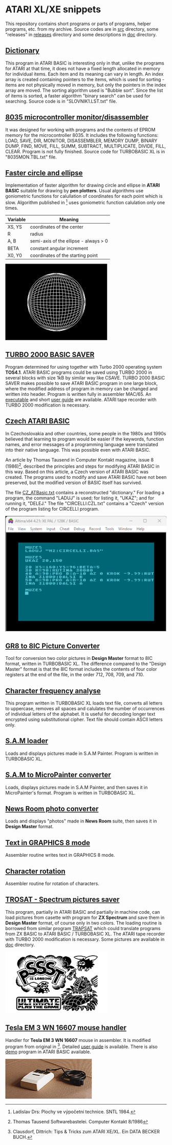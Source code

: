 # ATARI XL/XE snippets

This repository contains short programs or parts of programs, helper programs, etc. from my archive. Source codes are in [src](./src/) directory, some "releases" in [releases](./releases/) directory and some descriptions in [doc](./doc/) directory.

## [Dictionary](./src/SLOVNIK1.LST.txt)

This program in ATARI BASIC is interesting only in that, unlike the programs for ATARI at that time, it does not have a fixed length allocated in memory for individual items. Each item and its meaning can vary in length. An index array is created containing pointers to the items, which is used for sorting - items are not physically moved in memory, but only the pointers in the index array are moved. The sorting algorithm used is "Bubble sort". Since the list of items is sorted, a faster algorithm  "binary search" can be used for searching. Source code is in "SLOVNIK1.LST.txt" file.

## [8035 microcontroller monitor/disassembler](./src/8035MON.TBL.txt)

It was designed for working with programs and the contents of EPROM memory for the microcontroller 8035. It includes the following functions: LOAD, SAVE, DIR, MONITOR, DISASSEMBLER, MEMORY DUMP, BINARY DUMP, FIND, MOVE, FILL, SUMM, SUBTRACT, MULTIPLICATE, DIVIDE, FILL, CLEAR. Program is not fully finished. Source code for TURBOBASIC XL is in "8035MON.TBL.txt" file.

## [Faster circle and ellipse](/src/CIRCELLI.LST.txt)

Implementation of faster algorithm for drawing circle and ellipse in **ATARI BASIC** suitable for drawing by **pen plotters**. Usual algorithms use goniometric functions for calullation of coordinates for each point which is slow. Algorithm published in [^1] uses goniometric function calulation only one times. 

| **Variable** | **Meaning** |
| -------- | ------- |
| XS, YS | coordinates of the center |
| R | radius |
| A, B | semi-axis of the ellipse  - always > 0 |
| BETA | constant angular increment |
| X0, Y0 | coordinates of the starting point |

![demo picture](./images/kruzniceaelipsa.gif)


## [TURBO 2000 BASIC SAVER](./src/basavtos.mal.txt)

Program determined for using together with Turbo 2000 operating system **TOS4.1**. ATARI BASIC programs could be saved using TURBO 2000 in several blocks with size 1kB by similar way like CSAVE. TURBO 2000 BASIC SAVER makes possible to save ATARI BASIC program in one large block, where the modified address of program in memory can be changed and written into header. Program is written fully in assembler MAC/65. An [executable](./releases/BASAVTOS4.COM.xex) and short [user guide](./doc/T2000BasicSaver.md) are available. ATARI tape recorder with TURBO 2000 modification is necessary.

## [Czech ATARI BASIC](./releases/csbasic.com.xex)

In Czechoslovakia and other countries, some people in the 1980s and 1990s believed that learning to program would be easier if the keywords, function names, and error messages of a programming language were translated into their native language. This was possible even with ATARI BASIC.

An article by Thomas Tausend in Computer Kontakt magazine, issue 8 (1986)[^2], described the principles and steps for modifying ATARI BASIC in this way. Based on this article, a Czech version of ATARI BASIC was created. The programs used to modify and save ATARI BASIC have not been preserved, but the modified version of BASIC itself has survived.

The file [CZ_ATBasic.txt](./doc/CZ_ATBasic.txt) contains a reconstructed "dictionary." For loading a program, the command "LADUJ" is used; for listing it, "UKAZ"; and for running it, "DELEJ." The file "CIRCELLI.CZL.txt" contains a "Czech" version of the program listing for CIRCELLI program.

![Czech ATARI BASIC](./images/czbasic.png)

## [GR8 to 8IC Picture Converter](./src/GR88IC.TBL.txt)

Tool for conversion two color pictures in **Design Master** format to 8IC format, written in TURBOBASIC XL. The difference compared to the "Design Master" format is that the 8IC format includes the contents of four color registers at the end of the file, in the order 712, 708, 709, and 710.

## [Character frequency analyse](./src/CHARFREQ.TBL.txt)

This program written in TURBOBASIC XL loads text file, converts all letters to uppercase, removes all spaces and calulates the number of occurrences of individual letters of the alphabet. It is useful for decoding longer text encrypted using substitutional cipher. Text file should contain ASCII letters only.

## [S.A.M loader](./src/SAMLOAD.TBL.txt)

Loads and displays pictures made in S.A.M Painter. Program is written in TURBOBASIC XL.

## [S.A.M to MicroPainter converter](./src/SAMMIC.TBL.txt)

Loads, displays pictures made in S.A.M Painter, and then saves it in MicroPainter's format. Program is written in TURBOBASIC XL.

## [News Room photo converter](./src/PHOTOLOA.TBL.txt)

Loads and displays "photos" made in **News Room** suite, then saves it in **Design Master** format.

## [Text in GRAPHICS 8 mode](./src/psani5.mal.txt)

Assembler routine writes text in GRAPHICS 8 mode.

## [Character rotation](./src/otoc.mal.txt)

Assembler routine for rotation of characters.

## [TROSAT - Spectrum pictures saver](./src/TROSAT.LST.txt)

This program, partially in ATARI BASIC and partially in machine code, can load pictures from casette with program for **ZX Spectrum** and save them in **Design Master**  format, of course only in two colors. The loading routine is borrowed from similar program [TRAPSAT](http://atari.turiecfoto.sk/soft/trapsat.zip) which could translate programs from ZX BASIC to ATARI BASIC / TURBOBASIC XL. The ATARI tape recorder with TURBO 2000 modification is necessary. Some pictures are available in [doc](./images/) directory.

![PSST](./images/pssst.gif)

## [**Tesla EM 3 WN 16607** mouse handler](./src/teslamys.mal.txt)

Handler for **Tesla EM 3 WN 16607** mouse in assembler. It is modified program from original in [^3]. Detailed [user guide](./doc/TeslaMouse.md) is available. There is also [demo](./src/MOUSDEMO.LST.txt) program in ATARI BASIC available.

![Tesla Mouse](./images/teslamys2.JPG)






[^1]: Ladislav Drs: Plochy ve výpočetní technice. SNTL 1984.  
[^2]: Thomas Tausend Softwarebastelei. Computer Kontakt 8/1986  
[^3]: Clausdorf, Dittrich: Tips & Tricks zum ATARI XE/XL. Ein DATA BECKER BUCH.
